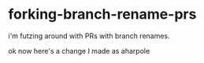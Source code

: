 # forking-branch-rename-prs
i'm futzing around with PRs with branch renames.

ok now here's a change I made as aharpole
